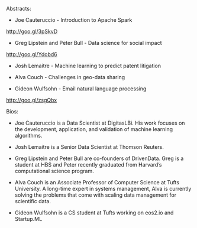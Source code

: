 Abstracts: 

- Joe Cauteruccio - Introduction to Apache Spark

http://goo.gl/3pSkvD

- Greg Lipstein and Peter Bull - Data science for social impact

http://goo.gl/Ydobd6

- Josh Lemaitre - Machine learning to predict patent litigation

- Alva Couch - Challenges in geo-data sharing

- Gideon Wulfsohn - Email natural language processing

http://goo.gl/zsgQbx

Bios: 

- Joe Cauteruccio is a Data Scientist at DigitasLBi. His work focuses on the development, application, and validation of machine learning algorithms.

- Josh Lemaitre is a Senior Data Scientist at Thomson Reuters.

- Greg Lipstein and Peter Bull are co-founders of DrivenData. Greg is a student at HBS and Peter recently graduated from Harvard’s computational science program. 

- Alva Couch is an Associate Professor of Computer Science at Tufts University. A long-time expert in systems management, Alva is currently solving the problems that come with scaling data management for scientific data.

- Gideon Wulfsohn is a CS student at Tufts working on eos2.io and Startup.ML